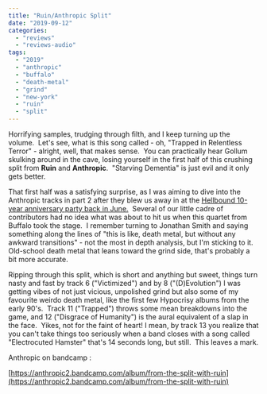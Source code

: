 ```yaml
---
title: "Ruin/Anthropic Split"
date: "2019-09-12"
categories: 
  - "reviews"
  - "reviews-audio"
tags: 
  - "2019"
  - "anthropic"
  - "buffalo"
  - "death-metal"
  - "grind"
  - "new-york"
  - "ruin"
  - "split"
---
```


Horrifying samples, trudging through filth, and I keep turning up the volume.  Let's see, what is this song called - oh, "Trapped in Relentless Terror" - alright, well, that makes sense.  You can practically hear Gollum skulking around in the cave, losing yourself in the first half of this crushing split from **Ruin** and **Anthropic**.  "Starving Dementia" is just evil and it only gets better.

That first half was a satisfying surprise, as I was aiming to dive into the Anthropic tracks in part 2 after they blew us away in at the [Hellbound 10-year anniversary party back in June.](https://hellbound.ca/2019/05/hellbound-10th-anniversary-party-details/)  Several of our little cadre of contributors had no idea what was about to hit us when this quartet from Buffalo took the stage.  I remember turning to Jonathan Smith and saying something along the lines of "this is like, death metal, but without any awkward transitions" - not the most in depth analysis, but I'm sticking to it.  Old-school death metal that leans toward the grind side, that's probably a bit more accurate.

Ripping through this split, which is short and anything but sweet, things turn nasty and fast by track 6 ("Victimized") and by 8 ("(D)Evolution") I was getting vibes of not just vicious, unpolished grind but also some of my favourite weirdo death metal, like the first few Hypocrisy albums from the early 90's.  Track 11 ("Trapped") throws some mean breakdowns into the game, and 12 ("Disgrace of Humanity") is the aural equivalent of a slap in the face.  Yikes, not for the faint of heart! I mean, by track 13 you realize that you can't take things too seriously when a band closes with a song called "Electrocuted Hamster" that's 14 seconds long, but still.  This leaves a mark.

Anthropic on bandcamp :

[https://anthropic2.bandcamp.com/album/from-the-split-with-ruin](https://anthropic2.bandcamp.com/album/from-the-split-with-ruin)

